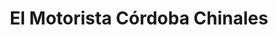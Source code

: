 ---
title: "El Motorista Córdoba Chinales"
url: /cordoba/el-motorista-cordoba-chinales/
shop: motocicleta
---